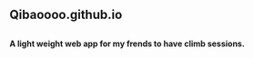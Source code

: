 ## Qibaoooo.github.io
## <ClimbJio>
**A light weight web app for my frends to have climb sessions.**
